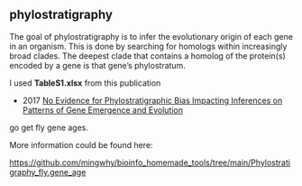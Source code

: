 ## phylostratigraphy

The goal of phylostratigraphy is to infer the evolutionary origin of each gene in an organism. This is done by searching for homologs within increasingly broad clades. The deepest clade that contains a homolog of the protein(s) encoded by a gene is that gene’s phylostratum.

I used **TableS1.xlsx** from this publication

- 2017 [No Evidence for Phylostratigraphic Bias Impacting Inferences on Patterns of Gene Emergence and Evolution](https://academic.oup.com/mbe/article/34/4/843/2897203)

go get fly gene ages.



More information could be found here:

https://github.com/mingwhy/bioinfo_homemade_tools/tree/main/Phylostratigraphy_fly.gene_age



